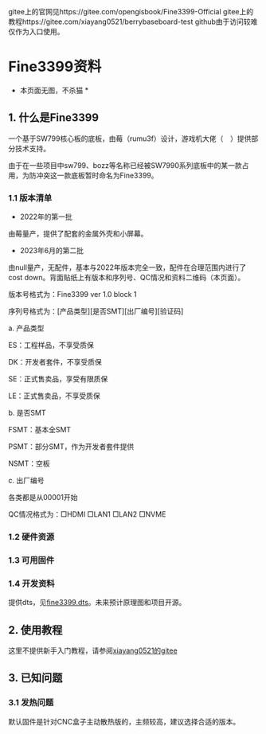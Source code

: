 gitee上的官网见https://gitee.com/opengisbook/Fine3399-Official
gitee上的教程https://gitee.com/xiayang0521/berrybaseboard-test
github由于访问较难仅作为入口使用。

# Fine3399资料

* 本页面无图，不杀猫 *

## 1. 什么是Fine3399

一个基于SW799核心板的底板，由莓（rumu3f）设计，游戏机大佬（　）提供部分技术支持。

由于在一些项目中sw799、bozz等名称已经被SW7990系列底板中的某一款占用，为防冲突这一款底板暂时命名为Fine3399。

### 1.1 版本清单

+ 2022年的第一批

由莓量产，提供了配套的金属外壳和小屏幕。

+ 2023年6月的第二批

由null量产，无配件，基本与2022年版本完全一致，配件在合理范围内进行了cost down。背面贴纸上有版本和序列号、QC情况和资料二维码（本页面）。

版本号格式为：Fine3399 ver 1.0 block 1

序列号格式为：[产品类型][是否SMT][出厂编号][验证码]

a. 产品类型

ES：工程样品，不享受质保

DK：开发者套件，不享受质保

SE：正式售卖品，享受有限质保

LE：正式售卖品，不享受质保

b. 是否SMT

FSMT：基本全SMT

PSMT：部分SMT，作为开发者套件提供

NSMT：空板

c. 出厂编号

各类都是从00001开始

QC情况格式为：□HDMI □LAN1 □LAN2 □NVME

### 1.2 硬件资源

### 1.3 可用固件

### 1.4 开发资料

提供dts，见[fine3399.dts](./fine3399.dts)。未来预计原理图和项目开源。

## 2. 使用教程

这里不提供新手入门教程，请参阅[xiayang0521的gitee](https://gitee.com/xiayang0521/berrybaseboard-test)

## 3. 已知问题

### 3.1 发热问题

默认固件是针对CNC盒子主动散热版的，主频较高，建议选择合适的版本。
